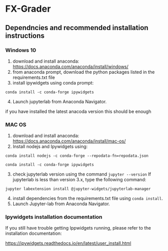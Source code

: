 # FX-Grader

## Dependncies and recommended installation instructions

### Windows 10
1) download and install anaconda: https://docs.anaconda.com/anaconda/install/windows/
2) from anaconda prompt, download the python packages listed in the requirements.txt file
3) install ipywidgets using conda prompt:
```
conda install -c conda-forge ipywidgets

```
4) Launch jupyterlab from Anaconda Navigator.

if you have installed the latest anacoda version this should be enough

### MAC OS
1) download and install anaconda: https://docs.anaconda.com/anaconda/install/mac-os/
2) Install nodejs and Ipywidgets using:
```
conda install nodejs -c conda-forge --repodata-fn=repodata.json

conda install -c conda-forge ipywidgets

```
3) check jupyterlab version using the command `jupyter --version`
If jupyterlab is less than version 3.x, type the following command:
```
jupyter labextension install @jupyter-widgets/jupyterlab-manager
```
4) install dependencies from the requirements.txt file using `conda install`.
5) Launch Jupyter-lab from Anaconda Navigator.


### Ipywidgets installation documentation
If you still have trouble getting Ippwidgets running, please refer to the installation documentation: 

https://ipywidgets.readthedocs.io/en/latest/user_install.html


